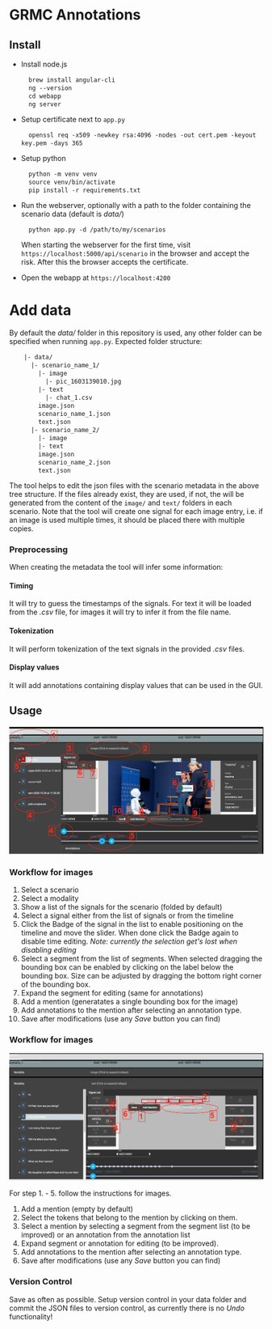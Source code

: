 # GRMC Annotations

## Install

* Install node.js
        
        brew install angular-cli
        ng --version
        cd webapp
        ng server
        
* Setup certificate next to `app.py` 

        openssl req -x509 -newkey rsa:4096 -nodes -out cert.pem -keyout key.pem -days 365
        
* Setup python

        python -m venv venv
        source venv/bin/activate
        pip install -r requirements.txt

* Run the webserver, optionally with a path to the folder containing the scenario data (default is *data/*)

        python app.py -d /path/to/my/scenarios
        
  When starting the webserver for the first time, visit `https://localhost:5000/api/scenario` in the browser and accept
  the risk. After this the browser accepts the certificate.
  
* Open the webapp at `https://localhost:4200`
  
# Add data

By default the *data/* folder in this repository is used, any other folder can be specified when running `app.py`.
Expected folder structure:

        |- data/
          |- scenario_name_1/
            |- image
              |- pic_1603139010.jpg
            |- text
              |- chat_1.csv
            image.json
            scenario_name_1.json
            text.json
          |- scenario_name_2/
            |- image
            |- text
            image.json
            scenario_name_2.json
            text.json

The tool helps to edit the json files with the scenario metadata in the above tree structure.
If the files already exist, they are used, if not, the will be generated from the content of the 
`image/` and `text/` folders in each scenario. Note that the tool will create one signal for each
image entry, i.e. if an image is used multiple times, it should be placed there with multiple copies.

### Preprocessing

When creating the metadata the tool will infer some information:

#### Timing
It will try to guess the timestamps of the signals. For text it will
be loaded from the *.csv* file, for images it will try to infer it from the file name. 

#### Tokenization

It will perform tokenization of the text signals in the provided *.csv* files.

#### Display values

It will add annotations containing display values that can be used in the GUI.

## Usage

![Screenshot Image](doc/img/screenshot_image.png)

### Workflow for images

1. Select a scenario
1. Select a modality
1. Show a list of the signals for the scenario (folded by default)
1. Select a signal either from the list of signals or from the timeline
1. Click the Badge of the signal in the list to enable positioning on the timeline and move the slider. When done
   click the Badge again to disable time editing. *Note: currently the selection get's lost when disabling editing* 
1. Select a segment from the list of segments. When selected dragging the bounding box can be enabled by clicking
   on the label below the bounding box. Size can be adjusted by dragging the bottom right corner of the bounding box. 
1. Expand the segment for editing (same for annotations)
1. Add a mention (generatates a single bounding box for the image)
1. Add annotations to the mention after selecting an annotation type.
1. Save after modifications (use any *Save* button you can find)

### Workflow for images

![Screenshot Text](doc/img/screenshot_text.png)

For step 1. - 5. follow the instructions for images.
1. Add a mention (empty by default)
1. Select the tokens that belong to the mention by clicking on them.
1. Select a mention by selecting a segment from the segment list (to be improved) or an annotation from the
   annotation list
1. Expand segment or annotation for editing (to be improved).
1. Add annotations to the mention after selecting an annotation type.
1. Save after modifications (use any *Save* button you can find)

### Version Control

Save as often as possible. Setup version control in your data folder and commit the JSON files to version control, as currently there is no *Undo*
functionality!